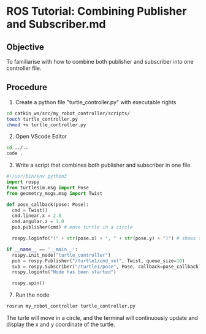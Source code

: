 # ROS Tutorial: Combining Publisher and Subscriber.md

## Objective
To familiarise with how to combine both publisher and subscriber into one controller file.

## Procedure

1. Create a python file "turtle_controller.py" with executable rights

```bash
cd catkin_ws/src/my_robot_controller/scripts/
touch turtle_controller.py
chmod +x turtle_controller.py
```

2. Open VScode Editor
```bash
cd ../..
code .
```

3. Write a script that combines both publisher and subscriber in one file.
```python
#!/usr/bin/env python3
import rospy
from turtlesim.msg import Pose
from geometry_msgs.msg import Twist

def pose_callback(pose: Pose):
  cmd = Twist()
  cmd.linear.x = 2.0 
  cmd.angular.z = 1.0
  pub.publisher(cmd) # move turtle in a circle

  rospy.loginfo("(" + str(pose.x) + ", " + str(pose.y) + ")") # shows the x and y coordinate of the turtle

if __name__ == '__main__':
  rospy.init_node("turtle_controller")
  pub = rospy.Publisher("/turtle1/cmd_vel", Twist, queue_size=10)
  sub = rospy.Subscriber("/turtle1/pose", Pose, callback=pose_callback)
  rospy.loginfo("Node has been started")

  rospy.spin()
```

7. Run the node
```bash
rosrun my_robot_controller turtle_controller.py
```

The turle will move in a circle, and the terminal will continuously update and display the x and y coordinate of the turtle.
